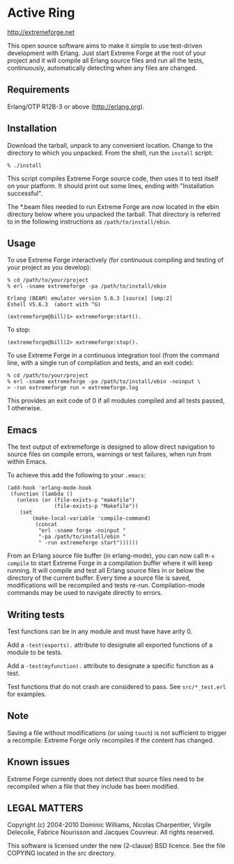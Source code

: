 # Active Ring

http://extremeforge.net

This open source software aims to make it simple to use test-driven
development with Erlang. Just start Extreme Forge at the root of your
project and it will compile all Erlang source files and run all the
tests, continuously, automatically detecting when any files are changed.

## Requirements

Erlang/OTP R12B-3 or above (http://erlang.org).

## Installation

Download the tarball, unpack to any convenient location.
Change to the directory to which you unpacked.
From the shell, run the `install` script:

    % ./install

This script compiles Extreme Forge source code, then uses it
to test itself on your platform. It should print out some lines,
ending with "Installation successful".

The *.beam files needed to run Extreme Forge are now located in
the ebin directory below where you unpacked the tarball. That
directory is referred to in the following instructions as
`/path/to/install/ebin`.

## Usage

To use Extreme Forge interactively (for continuous compiling and testing
of your project as you develop):

    % cd /path/to/your/project
    % erl -sname extremeforge -pa /path/to/install/ebin
    
    Erlang (BEAM) emulator version 5.6.3 [source] [smp:2]
    Eshell V5.6.3  (abort with ^G)

    (extremeforge@bill)1> extremeforge:start().

To stop:

    (extremeforge@bill)2> extremeforge:stop().

To use Extreme Forge in a continuous integration tool (from the command
line, with a single run of compilation and tests, and an exit code):

    % cd /path/to/your/project
    % erl -sname extremeforge -pa /path/to/install/ebin -noinput \
    > -run extremeforge run > extremeforge.log

This provides an exit code of 0 if all modules compiled and all tests
passed, 1 otherwise.

## Emacs

The text output of extremeforge is designed to allow direct navigation
to source files on compile errors, warnings or test failures, when run
from within Emacs.

To achieve this add the following to your `.emacs`:

```elisp
(add-hook 'erlang-mode-hook
 (function (lambda ()
   (unless (or (file-exists-p "makefile")
   	           (file-exists-p "Makefile"))
    (set
		(make-local-variable 'compile-command)
		 (concat
		  "erl -sname forge -noinput "
		  "-pa /path/to/install/ebin "
		  " -run extremeforge start"))))))
```

From an Erlang source file buffer (in erlang-mode), you can now call
`M-x compile` to start Extreme Forge in a compilation buffer where it
will keep running. It will compile and test all Erlang source files in
or below the directory of the current buffer. Every time a source file
is saved, modifications will be recompiled and tests re-run.
Compilation-mode commands may be used to navigate directly to errors.

## Writing tests

Test functions can be in any module and must have have arity 0.

Add a `-test(exports).` attribute to designate all exported functions
of a module to be tests.

Add a `-test(myfunction).` attribute to designate a specific function
as a test.

Test functions that do not crash are considered to pass. See
`src/*_test.erl` for examples.

## Note

Saving a file without modifications (or using `touch`) is not
sufficient to trigger a recompile: Extreme Forge only recompiles if
the content has changed.

## Known issues

Extreme Forge currently does not detect that source files need to be
recompiled when a file that they include has been modified.

## LEGAL MATTERS

Copyright (c) 2004-2010 Dominic Williams, Nicolas Charpentier,
Virgile Delecolle, Fabrice Nourisson and Jacques Couvreur.
All rights reserved.

This software is licensed under the new (2-clause) BSD licence.
See the file COPYING located in the src directory.
